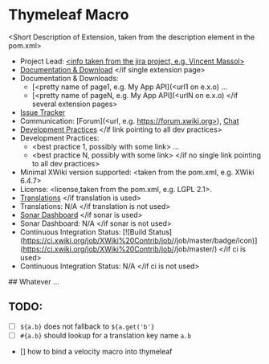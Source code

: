 # Thymeleaf Macro

<Short Description of Extension, taken from the description element in the pom.xml>

* Project Lead: [<info taken from the jira project, e.g. Vincent Massol>](<url to user profile on xwiki.org>)
  <if single extension page>
* [Documentation & Download](<url on e.x.o, e.g. https://extensions.xwiki.org/xwiki/bin/view/Extension/Flash+messages+application>)
  </if single extension page>
  <if several extension pages>
* Documentation & Downloads:
    * [<pretty name of page1, e.g. My App API](<url1 on e.x.o)
      ...
    * [<pretty name of pageN, e.g. My App API](<urlN on e.x.o)
      </if several extension pages>
* [Issue Tracker](<url on jira.xwiki.org, e.g. https://jira.xwiki.org/browse/XAFLASHM>)
* Communication: [Forum](<url, e.g. https://forum.xwiki.org></url>), [Chat](<url, e.g. https://dev.xwiki.org/xwiki/bin/view/Community/Chat>)
  <if link pointing to all dev practices>
* [Development Practices](<URL pointing to a site defining the list of practices to be followed by contributors when contributing on this project>)
  </if link pointing to all dev practices>
  <if no single link pointing to all dev practices>
* Development Practices:
    * <best practice 1, possibly with some link>
      ...
    * <best practice N, possibly with some link>
      </if no single link pointing to all dev practices>
* Minimal XWiki version supported: <taken from the pom.xml, e.g. XWiki 6.4.7>
* License: <license,taken from the pom.xml, e.g. LGPL 2.1>.
  <if translation is used>
* [Translations](<url on l10n to translations for this extension>)
  </if translation is used>
  <if translation is not used>
* Translations: N/A
  </if translation is not used>
  <if sonar is used>
* [Sonar Dashboard](<url to the project’s dashboard on sonar.xwiki.org, e.g. https://sonar.xwiki.org/dashboard/index/10464>)
  </if sonar is used>
  <if sonar is not used>
* Sonar Dashboard: N/A
  </if sonar is not used>
  <if ci is used>
* Continuous Integration Status: [![Build Status](https://ci.xwiki.org/job/XWiki%20Contrib/job/<job name on ci.xwiki.org>/job/master/badge/icon)](https://ci.xwiki.org/job/XWiki%20Contrib/job/<job name on ci.xwiki.org>/job/master/)
  </if ci is used>
  <if ci is not used>
* Continuous Integration Status: N/A
  </if ci is not used>

<optional> 
## Whatever 
...
</optional> 

## TODO:

- [ ] `${a.b}` does not fallback to `${a.get('b'}`
- [ ] `#{a.b}` should lookup for a translation key name `a.b`
- [] how to bind a velocity macro into thymeleaf